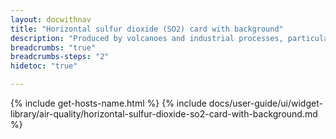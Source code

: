 ```yaml
---
layout: docwithnav
title: "Horizontal sulfur dioxide (SO2) card with background"
description: "Produced by volcanoes and industrial processes, particularly the burning of coal and oil."
breadcrumbs: "true"
breadcrumbs-steps: "2"
hidetoc: "true"

---
```

{% include get-hosts-name.html %}
{% include docs/user-guide/ui/widget-library/air-quality/horizontal-sulfur-dioxide-so2-card-with-background.md %}
